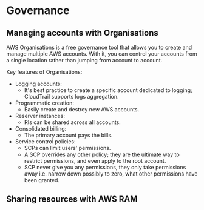 # Governance

## Managing accounts with Organisations

AWS Organisations is a free governance tool that allows you to create and manage multiple AWS accounts.
With it, you can control your accounts from a single location rather than jumping from account to account.

Key features of Organisations:
- Logging accounts:
  - It's best practice to create a specific account dedicated to logging; CloudTrail supports logs aggregation.
- Programmatic creation:
  - Easily create and destroy new AWS accounts.
- Reserver instances:
  - RIs can be shared across all accounts.
- Consolidated billing:
  - The primary account pays the bills.
- Service control policies:
  - SCPs can limit users' permissions.
  - A SCP overrides any other policy; they are the ultimate way to restrict permissions, and even apply to the root account.
  - SCP never give you any permissions, they only take permissions away i.e. narrow down possibly to zero, what other permissions have been granted.

## Sharing resources with AWS RAM
